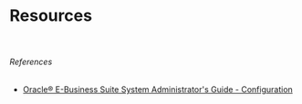 # Resources

<br>

###### References
- <a href="https://docs.oracle.com/cd/E18727_01/doc.121/e12893/T174296T206863.htm">Oracle® E-Business Suite System Administrator's Guide - Configuration</a>

<br>
